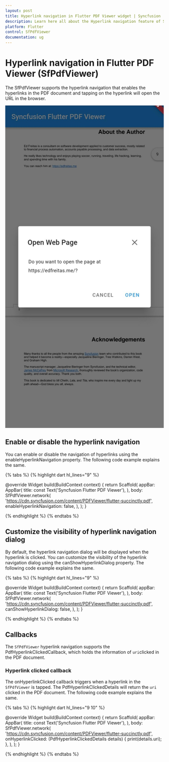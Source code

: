```yaml
---
layout: post
title: Hyperlink navigation in Flutter PDF Viewer widget | Syncfusion
description: Learn here all about the Hyperlink navigation feature of Syncfusion Flutter PDF Viewer (SfPdfViewer) widget and more.
platform: Flutter
control: SfPdfViewer
documentation: ug
---
```


# Hyperlink navigation in Flutter PDF Viewer (SfPdfViewer)

The SfPdfViewer supports the hyperlink navigation that enables the hyperlinks in the PDF document and tapping on the hyperlink will open the URL in the browser.

![Hyperlink navigation dialog](images/hyperlink-navigation/hyperlink_navigation_dialog.jpg)

## Enable or disable the hyperlink navigation

You can enable or disable the navigation of hyperlinks using the enableHyperlinkNavigation property. The following code example explains the same.

{% tabs %}
{% highlight dart hl_lines="9" %}

  @override
  Widget build(BuildContext context) {
    return Scaffold(
      appBar: AppBar(
        title: const Text('Syncfusion Flutter PDF Viewer'),
      ),
      body: SfPdfViewer.network(
        'https://cdn.syncfusion.com/content/PDFViewer/flutter-succinctly.pdf',
        enableHyperlinkNavigation: false,
      ),
    );
  }

{% endhighlight %}
{% endtabs %}

## Customize the visibility of hyperlink navigation dialog

By default, the hyperlink navigation dialog will be displayed when the hyperlink is clicked. You can customize the visibility of the hyperlink navigation dialog using the canShowHyperlinkDialog property. The following code example explains the same.

{% tabs %}
{% highlight dart hl_lines="9" %}

  @override
  Widget build(BuildContext context) {
    return Scaffold(
      appBar: AppBar(
        title: const Text('Syncfusion Flutter PDF Viewer'),
      ),
      body: SfPdfViewer.network(
        'https://cdn.syncfusion.com/content/PDFViewer/flutter-succinctly.pdf',
        canShowHyperlinkDialog: false,
      ),
    );
  }

{% endhighlight %}
{% endtabs %}

## Callbacks

The `SfPdfViewer` hyperlink navigation supports the PdfHyperlinkClickedCallback, which holds the information of `uri`clicked in the PDF document.

### Hyperlink clicked callback

The onHyperlinkClicked callback triggers when a hyperlink in the `SfPdfViewer` is tapped. The PdfHyperlinkClickedDetails will return the `uri` clicked in the PDF document. The following code example explains the same.

{% tabs %}
{% highlight dart hl_lines="9 10" %}

  @override
  Widget build(BuildContext context) {
    return Scaffold(
      appBar: AppBar(
        title: const Text('Syncfusion Flutter PDF Viewer'),
      ),
      body: SfPdfViewer.network(
        'https://cdn.syncfusion.com/content/PDFViewer/flutter-succinctly.pdf',
        onHyperlinkClicked: (PdfHyperlinkClickedDetails details) {
          print(details.uri);
        },
      ),
    );
  }

{% endhighlight %}
{% endtabs %}